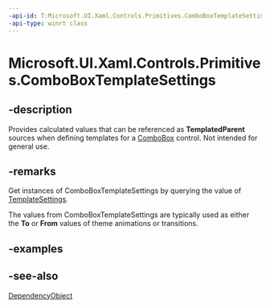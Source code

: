```yaml
---
-api-id: T:Microsoft.UI.Xaml.Controls.Primitives.ComboBoxTemplateSettings
-api-type: winrt class
---
```


<!-- Class syntax.
public class ComboBoxTemplateSettings : Windows.UI.Xaml.DependencyObject, Windows.UI.Xaml.Controls.Primitives.IComboBoxTemplateSettings, Windows.UI.Xaml.Controls.Primitives.IComboBoxTemplateSettings2
-->

# Microsoft.UI.Xaml.Controls.Primitives.ComboBoxTemplateSettings

## -description
Provides calculated values that can be referenced as **TemplatedParent** sources when defining templates for a [ComboBox](../microsoft.ui.xaml.controls/combobox.md) control. Not intended for general use.

## -remarks
Get instances of ComboBoxTemplateSettings by querying the value of [TemplateSettings](../microsoft.ui.xaml.controls/combobox_templatesettings.md).

The values from ComboBoxTemplateSettings are typically used as either the **To** or **From** values of theme animations or transitions.

## -examples

## -see-also
[DependencyObject](../microsoft.ui.xaml/dependencyobject.md)
